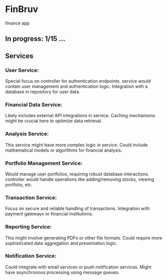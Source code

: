 # FinBruv
finance app

## In progress: 1/15 ... 

## Services

### User Service:
Special focus on controller for authentication endpoints.
service would contain user management and authentication logic.
Integration with a database in repository for user data.
### Financial Data Service:
Likely includes external API integrations in service.
Caching mechanisms might be crucial here to optimize data retrieval.
### Analysis Service:
This service might have more complex logic in service.
Could include mathematical models or algorithms for financial analysis.
### Portfolio Management Service:
Would manage user portfolios, requiring robust database interactions.
controller would handle operations like adding/removing stocks, viewing
portfolio, etc.
### Transaction Service:
Focus on secure and reliable handling of transactions.
Integration with payment gateways or financial institutions.
### Reporting Service:
This might involve generating PDFs or other file formats.
Could require more sophisticated data aggregation and presentation logic.
### Notification Service:
Could integrate with email services or push notification services.
Might have asynchronous processing using message queues.
